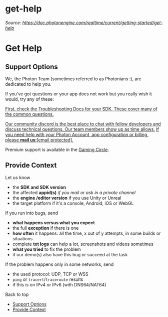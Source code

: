 # get-help

_Source: https://doc.photonengine.com/realtime/current/getting-started/get-help_

# Get Help

## Support Options

We, the Photon Team (sometimes referred to as Photonians :), are dedicated to help you.

If you've got questions or your app does not work but you really wish it would, try any of these:

[First, check the Troubleshooting Docs for your SDK. These cover many of the common questions.](/realtime/current/troubleshooting/faq)

[Our community discord is the best place to chat with fellow developers and discuss technical questions. Our team members show up as time allows.](https://dashboard.photonengine.com/Account/Profile) [If you need help with your Photon Account, app configuration or billing, please **mail us:**\[email protected\].](/cdn-cgi/l/email-protection#9af2fff6f6f5daeaf2f5eef5f4fff4fdf3f4ffb4f9f5f7)

Premium support is available in the [Gaming Circle](https://www.photonengine.com/gaming).

## Provide Context

Let us know

- the **SDK and SDK version**
- the affected **appid(s)** _if you mail or ask in a private channel_
- the **engine /editor version** if you use Unity or Unreal
- the target platform if it's a console, Android, iOS or WebGL

If you run into bugs, send

- **what happens versus what you expect**
- the full **exception** if there is one
- **how often** it happens: all the time, x out of y attempts, in some builds or situations
- complete **txt logs** can help a lot, screenshots and videos sometimes
- **what you tried** to fix the problem
- if our demo(s) also have this bug or succeed at the task

If the problem happens only in some networks, send

- the used protocol: UDP, TCP or WSS
- `ping` or `tracert`/`traceroute` results
- if this is on IPv4 or IPv6 (with DNS64/NAT64)

Back to top

- [Support Options](#support-options)
- [Provide Context](#provide-context)